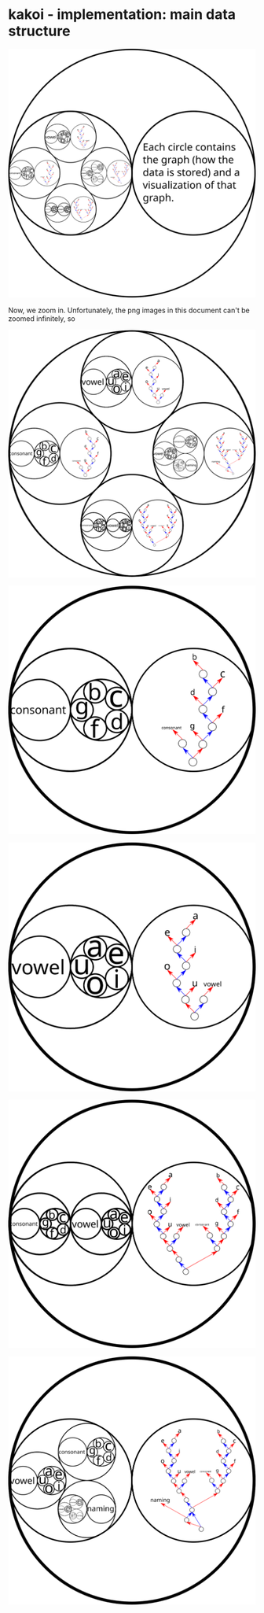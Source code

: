 # kakoi - implementation: main data structure #

![](images/graph-examples.svg)

Now, we zoom in. Unfortunately, the png images in this document can't be zoomed
infinitely, so 

![](images/graph-examples-zoomed.svg)

![](images/graph-examples-zoomed-left.svg)

![](images/graph-examples-zoomed-top.svg)

![](images/graph-examples-zoomed-bottom.svg)

![](images/graph-examples-zoomed-right.svg)
